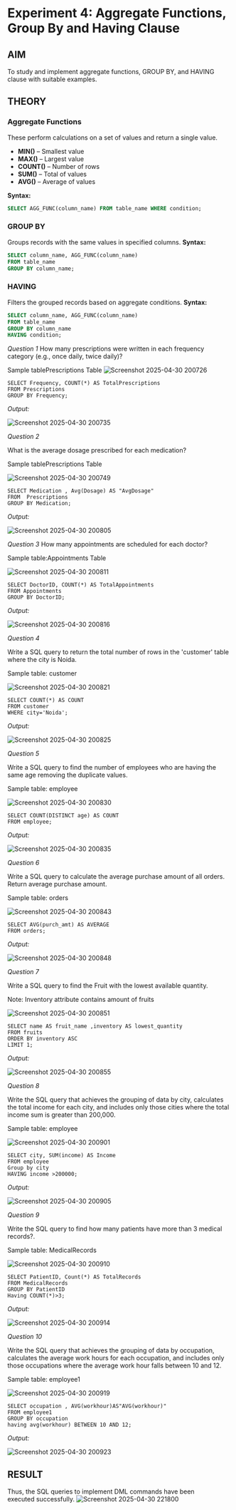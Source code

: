 # Experiment 4: Aggregate Functions, Group By and Having Clause

## AIM
To study and implement aggregate functions, GROUP BY, and HAVING clause with suitable examples.

## THEORY

### Aggregate Functions
These perform calculations on a set of values and return a single value.

- **MIN()** – Smallest value  
- **MAX()** – Largest value  
- **COUNT()** – Number of rows  
- **SUM()** – Total of values  
- **AVG()** – Average of values

**Syntax:**
```sql
SELECT AGG_FUNC(column_name) FROM table_name WHERE condition;
```
### GROUP BY
Groups records with the same values in specified columns.
**Syntax:**
```sql
SELECT column_name, AGG_FUNC(column_name)
FROM table_name
GROUP BY column_name;
```
### HAVING
Filters the grouped records based on aggregate conditions.
**Syntax:**
```sql
SELECT column_name, AGG_FUNC(column_name)
FROM table_name
GROUP BY column_name
HAVING condition;
```

*Question 1*
How many prescriptions were written in each frequency category (e.g., once daily, twice daily)?

Sample tablePrescriptions Table
![Screenshot 2025-04-30 200726](https://github.com/user-attachments/assets/0171e4c9-e8d0-4f27-af88-2fff3620c673)

```
SELECT Frequency, COUNT(*) AS TotalPrescriptions
FROM Prescriptions
GROUP BY Frequency;
```


*Output:*


![Screenshot 2025-04-30 200735](https://github.com/user-attachments/assets/f9500498-c96b-4a0c-bef6-a242b9069ae4)



*Question 2*

What is the average dosage prescribed for each medication?

Sample tablePrescriptions Table

![Screenshot 2025-04-30 200749](https://github.com/user-attachments/assets/fae733df-f2ce-49d5-88f0-1817aec5d41d)

```
SELECT Medication , Avg(Dosage) AS "AvgDosage"
FROM  Prescriptions
GROUP BY Medication;
```

*Output:*

![Screenshot 2025-04-30 200805](https://github.com/user-attachments/assets/77ade200-efe0-4f58-9dd0-33581645665e)




*Question 3*
How many appointments are scheduled for each doctor?

Sample table:Appointments Table

![Screenshot 2025-04-30 200811](https://github.com/user-attachments/assets/f0ca394d-db7c-454e-af48-fb311e283618)

```
SELECT DoctorID, COUNT(*) AS TotalAppointments
FROM Appointments
GROUP BY DoctorID;
```

*Output:*

![Screenshot 2025-04-30 200816](https://github.com/user-attachments/assets/9f33e948-ef91-41c1-9613-26974789c172)



*Question 4*

Write a SQL query to return the total number of rows in the 'customer' table where the city is Noida.

Sample table: customer

![Screenshot 2025-04-30 200821](https://github.com/user-attachments/assets/cb92b4fa-36ce-46d8-8170-00d2d9b6890d)

```
SELECT COUNT(*) AS COUNT
FROM customer
WHERE city='Noida';
```

*Output:*


![Screenshot 2025-04-30 200825](https://github.com/user-attachments/assets/e7b48376-050e-4869-9152-5bab22e2541a)



*Question 5*

Write a SQL query to find the number of employees who are having the same age removing the duplicate values.

Sample table: employee

![Screenshot 2025-04-30 200830](https://github.com/user-attachments/assets/3ef0377b-62ec-4d12-9ba6-73721f268568)

```
SELECT COUNT(DISTINCT age) AS COUNT
FROM employee;
```

*Output:*

![Screenshot 2025-04-30 200835](https://github.com/user-attachments/assets/f3e72793-0052-4c10-b022-1e0695236762)



*Question 6*

Write a SQL query to calculate the average purchase amount of all orders. Return average purchase amount.

Sample table: orders

![Screenshot 2025-04-30 200843](https://github.com/user-attachments/assets/8955ba44-eb3c-4f9a-a7cd-461b407dac55)

```
SELECT AVG(purch_amt) AS AVERAGE
FROM orders;
```

*Output:*

![Screenshot 2025-04-30 200848](https://github.com/user-attachments/assets/8fb501c1-1ff0-4805-b038-929552c00872)




*Question 7*

Write a SQL query to find the Fruit with the lowest available quantity.

Note: Inventory attribute contains amount of fruits

![Screenshot 2025-04-30 200851](https://github.com/user-attachments/assets/1b22b87c-3858-4082-b88c-13031a36c7bd)

```
SELECT name AS fruit_name ,inventory AS lowest_quantity
FROM fruits
ORDER BY inventory ASC
LIMIT 1;
```


*Output:*

![Screenshot 2025-04-30 200855](https://github.com/user-attachments/assets/d29dde6b-cd4a-48bb-a9cf-67a8ad33368f)


*Question 8*

Write the SQL query that achieves the grouping of data by city, calculates the total income for each city, and includes only those cities where the total income sum is greater than 200,000.

Sample table: employee

![Screenshot 2025-04-30 200901](https://github.com/user-attachments/assets/0d768ea4-3e77-4c03-8f4b-14c71c7967bd)

```
SELECT city, SUM(income) AS Income
FROM employee
Group by city
HAVING income >200000;
```

*Output:*

![Screenshot 2025-04-30 200905](https://github.com/user-attachments/assets/bdcf48ff-711c-4340-a462-a2d182d9a42d)



*Question 9*

Write the SQL query to find how many patients have more than 3 medical records?.

Sample table: MedicalRecords

![Screenshot 2025-04-30 200910](https://github.com/user-attachments/assets/89d9060d-4a14-423e-8bc0-06fba5333925)

```
SELECT PatientID, Count(*) AS TotalRecords
FROM MedicalRecords
GROUP BY PatientID
Having COUNT(*)>3;
```


*Output:*

![Screenshot 2025-04-30 200914](https://github.com/user-attachments/assets/5c9daa93-74a9-4f58-b5a7-38d4dbcf9f87)


*Question 10*

Write the SQL query that achieves the grouping of data by occupation, calculates the average work hours for each occupation, and includes only those occupations where the average work hour falls between 10 and 12.

Sample table: employee1

![Screenshot 2025-04-30 200919](https://github.com/user-attachments/assets/fcfcdf4f-dd32-42d1-9d5a-b8452ca5f852)

```
SELECT occupation , AVG(workhour)AS"AVG(workhour)"
FROM employee1
GROUP BY occupation
having avg(workhour) BETWEEN 10 AND 12;
```

*Output:*

![Screenshot 2025-04-30 200923](https://github.com/user-attachments/assets/97f887bf-cc2d-4e5e-9906-77a74318c04d)


## RESULT
Thus, the SQL queries to implement DML commands have been executed successfully.
![Screenshot 2025-04-30 221800](https://github.com/user-attachments/assets/e62cc684-d592-407d-a000-549ed3c69580)

